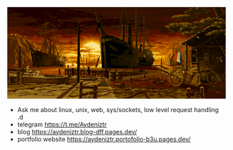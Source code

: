 <img src="https://github.com/Aydeniztr/Aydeniztr/blob/main/AF017CC3-71BB-47C6-AD3A-0DCCB9FF576A.gif?raw=true">

- Ask me about linux, unix, web, sys/sockets, low level request handling .d
- telegram https://t.me/Aydeniztr
- blog https://aydeniztr.blog-dff.pages.dev/
- portfolio website https://aydeniztr.portofolio-b3u.pages.dev/

